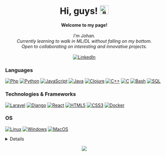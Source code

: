 <h1 align="center">Hi, guys! <img src="https://github.com/Stringboom/Stringboom/assets/38455240/9c21f68a-2b28-45e7-a30e-c4e8ff7a718b" width="28px" alt="👋"></h1>


<p align="center">
    <b>Welcome to my page!</b><br><br>
    <i>
        I'm Johan.<br>
        Currently learning to walk in ML/DL without falling on my bottom.<br>
        Open to collaborating on interesting and innovative projects.<br>
    </i><br>
    <a href="https://www.linkedin.com/in/johan-westermann-265563197/">
        <img src="https://img.shields.io/badge/LinkedIn-blue?style=flat-square&logo=linkedin" alt="LinkedIn">
    </a>
</p>

### Languages
[![Php](https://img.shields.io/badge/python-black?style=for-the-badge&logo=php)](https://github.com/Stringboom)
[![Python](https://img.shields.io/badge/python-black?style=for-the-badge&logo=python)](https://github.com/Stringboom)
[![JavaScript](https://img.shields.io/badge/javascript-black?style=for-the-badge&logo=javascript)](https://github.com/Stringboom)
[![Java](https://img.shields.io/badge/java-black?style=for-the-badge&logo=openjdk)](https://github.com/Stringboom)
[![Clojure](https://img.shields.io/badge/clojure-black?style=for-the-badge&logo=clojure)](https://github.com/Stringboom)
[![C++](https://img.shields.io/badge/c++-black?style=for-the-badge&logo=cplusplus)](https://github.com/Stringboom)
[![C](https://img.shields.io/badge/c-black?style=for-the-badge&logo=c)](https://github.com/Stringboom)
[![Bash](https://img.shields.io/badge/bash-black?style=for-the-badge&logo=gnu-bash&logoColor=white)](https://github.com/Stringboom)
[![SQL](https://img.shields.io/badge/sql-black?style=for-the-badge&logo=mysql)](https://github.com/Stringboom)

### Technologies & Frameworks
[![Laravel](https://img.shields.io/badge/django-black?style=for-the-badge&logo=laravel)](https://github.com/Stringboom)
[![Django](https://img.shields.io/badge/django-black?style=for-the-badge&logo=django)](https://github.com/Stringboom)
[![React](https://img.shields.io/badge/react-black?style=for-the-badge&logo=react)](https://github.com/Stringboom)
[![HTML5](https://img.shields.io/badge/html5-black?style=for-the-badge&logo=html5)](https://github.com/Stringboom)
[![CSS3](https://img.shields.io/badge/css3-black?style=for-the-badge&logo=css3)](https://github.com/Stringboom)
[![Docker](https://img.shields.io/badge/docker-black?style=for-the-badge&logo=docker)](https://github.com/Stringboom)

### OS
[![Linux](https://img.shields.io/badge/linux-black?style=for-the-badge&logo=Linux)](https://github.com/Stringboom)
[![Windows](https://img.shields.io/badge/Windows-black?style=for-the-badge&logo=Windows)](https://github.com/Stringboom)
[![MacOS](https://img.shields.io/badge/FreeBSD-black?style=for-the-badge&logo=MacOS)](https://github.com/Stringboom)

<details>
<p align="center">
  <a href="https://github.com/Stringboom">
    <img src="http://github-profile-summary-cards.vercel.app/api/cards/profile-details?username=wervlad&theme=transparent" />
  </a>
  <a href="https://github.com/Stringboom">
    <img src="https://github-readme-streak-stats.herokuapp.com/?user=wervlad&hide_border=true&card_width=338&theme=transparent" />
  </a>
  <a href="https://github.com/Stringboom">
    <img src="http://github-profile-summary-cards.vercel.app/api/cards/stats?username=wervlad&theme=transparent" />
  </a>
  <a href="https://github.com/Stringboom">
    <img src="https://github-readme-stats.vercel.app/api/top-langs/?username=Stringboom&langs_count=10&exclude_repo=&hide=jupyter%20notebook,vim%20script,cmake,makefile,batchfile,emacs%20lisp,css,html&layout=default&card_width=699&hide_border=true&theme=transparent" />
  </a>
</p>
</details>

<p align="center">
  <a href="https://github.com/Stringboom">
    <img src="https://komarev.com/ghpvc/?username=Stringboom&color=blue&style=flat)" />
  </a>
</p>
<!--

- 🔭 I’m currently working on ...
- 🌱 I’m currently learning ...
- 👯 I’m looking to collaborate on ...
- 🤔 I’m looking for help with ...
- 💬 Ask me about ...
- 📫 How to reach me: ...
- 😄 Pronouns: ...
- ⚡ Fun fact: ...
-->
